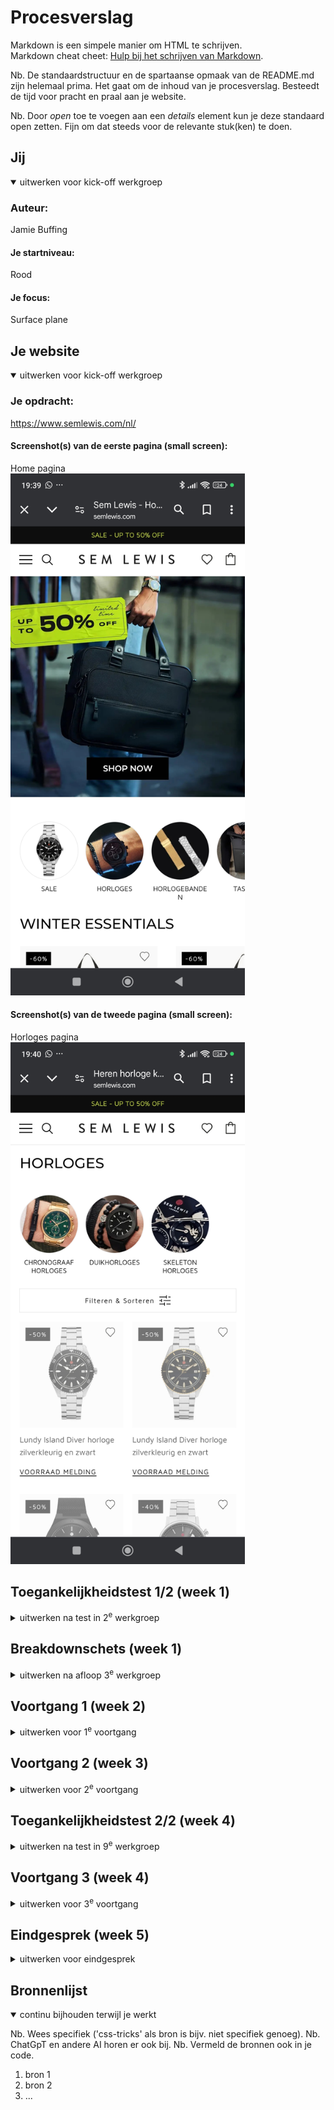 # Procesverslag
Markdown is een simpele manier om HTML te schrijven.  
Markdown cheat cheet: [Hulp bij het schrijven van Markdown](https://github.com/adam-p/markdown-here/wiki/Markdown-Cheatsheet).

Nb. De standaardstructuur en de spartaanse opmaak van de README.md zijn helemaal prima. Het gaat om de inhoud van je procesverslag. Besteedt de tijd voor pracht en praal aan je website.

Nb. Door *open* toe te voegen aan een *details* element kun je deze standaard open zetten. Fijn om dat steeds voor de relevante stuk(ken) te doen.





## Jij

<details open>
  <summary>uitwerken voor kick-off werkgroep</summary>

  ### Auteur:
  Jamie Buffing

  #### Je startniveau:
  Rood

  #### Je focus:
  Surface plane
 
</details>





## Je website

<details open>
  <summary>uitwerken voor kick-off werkgroep</summary>

  ### Je opdracht:
  https://www.semlewis.com/nl/

  #### Screenshot(s) van de eerste pagina (small screen): 
  Home pagina  
  <img src="readme-images/home.jpg" width="375px" alt="omschrijving van de pagina">

  #### Screenshot(s) van de tweede pagina (small screen):
  Horloges pagina  
  <img src="readme-images/horloges.jpg" width="375px" alt="omschrijving van de pagina">
 
</details>



## Toegankelijkheidstest 1/2 (week 1)

<details>
  <summary>uitwerken na test in 2<sup>e</sup> werkgroep</summary>

  ### Bevindingen
  Afbeeldingen alt tekst:
  - De afbeeldingen hebben geen duidelijke alt tekst
  - De afbeeldingen schalen soms raar

  Tekst en kopjes in een screenreader:
  - De kopjes beschijven niet altijd goed wat er komen gaat
  - De tekst is soms niet genoeg om te weten watvoor product er te zien is
  - Je kan met tab door de menu's heen maar dan scrolt de pagina niet goed mee
  - het hamburgermenu opent niet om er doorheen te tabben

  WCAG checklist:
  - Content
    - Use plain language and avoid figures of speech, idioms and complicated metaphors.
      - ✅  
    - Make sure that button, a and label element content is unique and descriptive
      - ~
    - Use left-aligned text for right-to-left (TRL) languages
      - ✅ 
    
  - Global code
    - Validate your HTML
      - ❌
    - Use a lang attribute on the html element
      - ✅ 
    - Provide a unique title for each page or view
      - ✅ 
    - Ensure that viewport zoom is not disabled
      - ✅ 
    - Use landmark elements to indicate important content regions
      - ✅ 
    - Ensure a linear content flow
      - ✅ 
    - Avoid using the autofocus attribute

    - Allow extending session timeouts
      - ✅ 
    - Remove title attribute tooltips

    
  - Keyboard
    - Make sure there is a visible focus style for interactive elements that are navigated to via keyboard input
      - Default
    - Check to see that keyboard focus order matches the visual layout
      - ❌
    - Remove invisible focusable elements
      - ❌

  - Images
    - Make sure that all img elements have an alt attribute
      - ❌
    - Make sure that decorative images use null alt (empty) attribute values
      - ❌
    - Provide a text alternative for complex images such as charts, graphs, and maps
      - ❌
    - For images containing text, make sure the alt description includes the image's text
      - ❌
    - Use heading elements to introduce content

    - Use only one h1 element per page or view

    - Heading elements should be written in a logical sequence

    - Don't skip heading levels


  - Lists
    - Use list elements (ol, ul, and dl elements) for list content

  
  - Controls
    - Use the a element for links

    - Ensure that links are recognizable as links

    - Ensure that controls have :focus states
      - Default
    - Use the button element for buttons
      - ❌
    - Provide a skip link and make sure that it is visible when focused

    - Identify links that open in a new tab or window



  - Tables
    - Use the table element to describe tabular data
      - NVT
    - Use the th element for table headers (with appropriate scope attributes)
      - NVT
    - Use the caption element to provide a title for the table
      - NVT

  - Forms
    - All inputs in a form are associated with a corresponding label element
      - ❌
    - Use fieldset and legend elements where appropriate

    - Inputs use autocomplete where appropriate
      - ❌
    - Make sure that form input errors are displayed in list above the form after submission

    - Associate input error messaging with the input it corresponds to

    - Make sure that error, warning, and success states are not visually communicated by just color


  - Media
    - Make sure that media does not autoplay
      - NVT
    - Ensure that media controls use appropriate markup
      - NVT
    - Check to see that all media can be paused
      - NVT

  - Videos
    - Confirm the presence of captions
      - NVT
    - Remove seizure triggers
      - NVT

  - Audio
    - Confirm that transcripts are available
      - NVT
  
  - Appearance
    - Check your content in specialized browsing modes
      - ❌
    - Increase text size to 200%
      - ❌
    - Double-check that good proximity between content is maintained
      - ❌
    - Make sure color isn't the only way information is conveyed
      - ❌
    - Make sure instructions are not visual or audio-only
      - ~
    - Use a simple, straightforward, and consistent layout
      - ✅
  
  - Animation
    - Ensure animations are subtle and do not flash too much
      - ✅
    - Provide a mechanism to pause background video
      - NVT
    - Make sure all animation obeys the prefers-reduced-motion media query
      - 

  
  - Color Contrast
    - Check the contrast for all normal-sized text

    - Check the contrast for all large-sized text

    - Check the contrast for all icons

    - Check the contrast of borders for input elements (text input, radio buttons, checkboxes, etc.)

    - Check text that overlaps images or video

    - Check custom ::selection colors


  
  - Mobile and touch
    - Check that the site can be rotated to any orientation

    - Remove horizontal scrolling

    - Ensure that button and link icons can be activated with ease

    - Ensure sufficient space between interactive items in order to provide a scroll area
      


### Grid garden oefening
  <img src="readme-images/gridgarden.png" width="375px" alt="grid garden oefening">

</details>



## Breakdownschets (week 1)

<details>
  <summary>uitwerken na afloop 3<sup>e</sup> werkgroep</summary>

  ### de hele pagina: 
  <img src="readme-images/breakdown.jpg" width="375px" alt="breakdown van de hele pagina">

  ### dynamisch deel (bijv menu): 
  <img src="readme-images/breakdown menu.png" width="375px" alt="breakdown van een dynamisch deel">

</details>





## Voortgang 1 (week 2)

<details>
  <summary>uitwerken voor 1<sup>e</sup> voortgang</summary>

  ### Stand van zaken
  In week 1 heb ben ik van boven naar beneden begonnen met het maken van de website, Als eerst heb ik de header gemaakt met navigatie. Daarna ben ik begonnen met het maken van de eerste banner en de categorieën.

  ### Agenda voor meeting
  samen met je groepje opstellen
  
    **Dit is echt nooit gebeurd**

  | student 1      | student 2          | student 3    | student 4        |
  | ---            | ---                | ---          | ---              |
  | dit bespreken  | en dit             | en ik dit    | en dan ik dat    |
  | en dat ook nog | dit als er tijd is | nog een punt | dit wil ik zeker |
  | ...            | ...                | ...          | ...              |


  ### Verslag van meeting
  hier na afloop snel de uitkomsten van de meeting vastleggen

  - punt 1
  - punt 2
  - nog een punt
  - ...

</details>





## Voortgang 2 (week 3)

<details>
  <summary>uitwerken voor 2<sup>e</sup> voortgang</summary>

  ### Stand van zaken
  hier dit ging goed & dit was lastig (neem ook screenshots op van delen van je website en code)


  ### Agenda voor meeting
  samen met je groepje opstellen

  | student 1      | student 2          | student 3    | student 4        |
  | ---            | ---                | ---          | ---              |
  | dit bespreken  | en dit             | en ik dit    | en dan ik dat    |
  | en dat ook nog | dit als er tijd is | nog een punt | dit wil ik zeker |
  | ...            | ...                | ...          | ...              |


  ### Verslag van meeting
  hier na afloop snel de uitkomsten van de meeting vastleggen

  - punt 1
  - punt 2
  - nog een punt
- ...

</details>





## Toegankelijkheidstest 2/2 (week 4)

<details>
  <summary>uitwerken na test in 9<sup>e</sup> werkgroep</summary>

  ### Bevindingen
  Lijst met je bevindingen die in de test naar voren kwamen (geef ook aan wat er verbeterd is):

</details>





## Voortgang 3 (week 4)

<details>
  <summary>uitwerken voor 3<sup>e</sup> voortgang</summary>

  ### Stand van zaken
  hier dit ging goed & dit was lastig (neem ook screenshots op van delen van je website en code)


  ### Agenda voor meeting
  samen met je groepje opstellen

  | student 1      | student 2          | student 3    | student 4        |
  | ---            | ---                | ---          | ---              |
  | dit bespreken  | en dit             | en ik dit    | en dan ik dat    |
  | en dat ook nog | dit als er tijd is | nog een punt | dit wil ik zeker |
  | ...            | ...                | ...          | ...              |


  ### Verslag van meeting
  hier na afloop snel de uitkomsten van de meeting vastleggen

  - punt 1
  - punt 2
  - nog een punt
  - ...

</details>





## Eindgesprek (week 5)

<details>
  <summary>uitwerken voor eindgesprek</summary>

  ### Je uitkomst - karakteristiek screenshots:
  <img src="readme-images/dummy-plaatje.jpg" width="375px" alt="uitomst opdracht 1">


  ### Dit ging goed/Heb ik geleerd: 
  Korte omschrijving met plaatjes

  <img src="readme-images/dummy-plaatje.jpg" width="375px" alt="top">


  ### Dit was lastig/Is niet gelukt:
  Korte omschrijving met plaatjes

  <img src="readme-images/dummy-plaatje.jpg" width="375px" alt="bummer">
</details>





## Bronnenlijst

<details open>
  <summary>continu bijhouden terwijl je werkt</summary>

  Nb. Wees specifiek ('css-tricks' als bron is bijv. niet specifiek genoeg). 
  Nb. ChatGpT en andere AI horen er ook bij.
  Nb. Vermeld de bronnen ook in je code.

  1. bron 1
  2. bron 2
  3. ...

</details>